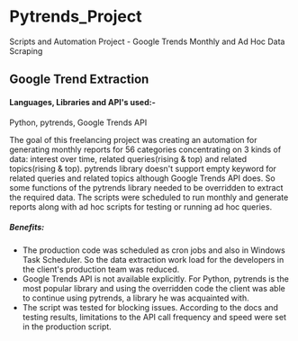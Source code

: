 # Pytrends_Project
Scripts and Automation Project - Google Trends Monthly and Ad Hoc Data Scraping

## Google Trend Extraction

#### Languages, Libraries and API's used:- 
Python, pytrends, Google Trends API

The goal of this freelancing project was creating an automation for generating monthly reports for 56 categories concentrating on 3 kinds of data: interest over time, related queries(rising & top) and related topics(rising & top). pytrends library doesn't support empty keyword for related queries and related topics although Google Trends API does. So some functions of the pytrends library needed to be overridden to extract the required data. The scripts were scheduled to run monthly and generate reports along with ad hoc scripts for testing or running ad hoc queries.

##### Benefits: 
- The production code was scheduled as cron jobs and also in Windows Task Scheduler. So the data extraction work load for the developers in the client's production team was reduced.
- Google Trends API is not available explicitly. For Python, pytrends is the most popular library and using the overridden code the client was able to continue using pytrends, a library he was acquainted with.
- The script was tested for blocking issues. According to the docs and testing results, limitations to the API call frequency and speed were set in the production script.
